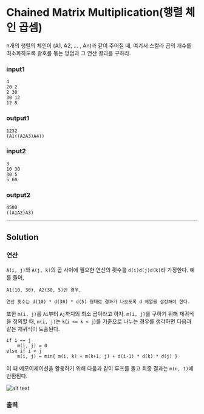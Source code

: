 #  Chained Matrix Multiplication(행렬 체인 곱셈)

n개의 행렬의 체인이 (A1, A2, ... , An)과 같이 주어질 때, 여기서 스칼라 곱의 개수를 최소화하도록 괄호를 묶는 방법과 그 연산 결과를 구하라.

### input1

```
4
20 2
2 30
30 12
12 8
```
### output1

```
1232
(A1((A2A3)A4))
```
### input2

```
3
10 30
30 5
5 60
```
### output2

```
4500
((A1A2)A3)
```


---

## Solution

### 연산

`A(i, j)`와 `A(j, k)`의 곱 사이에 필요한 연산의 횟수를 `d(i)d(j)d(k)`라 가정한다. 예를 들어,

```
A1(10, 30), A2(30, 5)인 경우,

연산 횟수는 d(10) * d(30) * d(5) 형태로 결과가 나오도록 d 배열을 설정해야 한다.

```

또한 `m(i, j)`를 `Ai`부터 `Aj`까지의 최소 곱이라고 하자. `m(i, j)`를 구하기 위해 재귀식을 정의할 때,  `m(i, j)`는  `k`(`i <= k < j`)를 기준으로 나누는 경우를 생각하면 다음과 같은 재귀식이 도출된다.

```
if i == j
    m(i, j) = 0
else if i < j
    m(i, j) = min{ m(i, k) + m(k+1, j) + d(i-1) * d(k) * d(j) }
```

이 때 메모이제이션을 활용하기 위해 다음과 같이 루프를 돌고 최종 결과는 `m(n, 1)`에 반환된다.

![alt text](https://dl.dropbox.com/s/5wgjd7jdhv5i4hr/mul.jpeg "Logo Title Text 1")


### 출력


